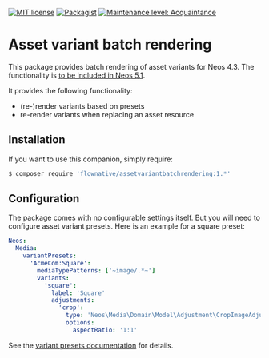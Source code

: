 [![MIT license](http://img.shields.io/badge/license-GPL-brightgreen.svg)](https://opensource.org/licenses/GPL-3.0)
[![Packagist](https://img.shields.io/packagist/v/flownative/assetvariantbatchrendering.svg)](https://packagist.org/packages/flownative/assetvariantbatchrendering)
[![Maintenance level: Acquaintance](https://img.shields.io/badge/maintenance-%E2%99%A1-ff69b4.svg)](https://www.flownative.com/en/products/open-source.html)

# Asset variant batch rendering

This package provides batch rendering of asset variants for Neos 4.3. The functionality is
[to be included in Neos 5.1](https://github.com/neos/neos-development-collection/pull/2751).

It provides the following functionality:

- (re-)render variants based on presets
- re-render variants when replacing an asset resource

## Installation

If you want to use this companion, simply require:

```bash
$ composer require 'flownative/assetvariantbatchrendering:1.*'
```

## Configuration

The package comes with no configurable settings itself. But you will need to configure asset
variant presets. Here is an example for a square preset:

```yaml
Neos:
  Media:
    variantPresets:
      'AcmeCom:Square':
        mediaTypePatterns: ['~image/.*~']
        variants:
          'square':
            label: 'Square'
            adjustments:
              'crop':
                type: 'Neos\Media\Domain\Model\Adjustment\CropImageAdjustment'
                options:
                  aspectRatio: '1:1'
```

See the [variant presets documentation](https://neos-media.readthedocs.io/en/stable/VariantPresets.html)
for details.

